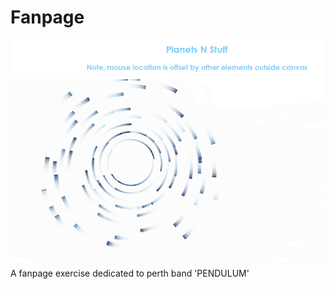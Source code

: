 # Fanpage
![Screenshot](https://github.com/Fonyx/planetaryMotion/blob/main/Assets/screenshots/planetary.PNG?raw=true "Planetary Motion")
A fanpage exercise dedicated to perth band 'PENDULUM'